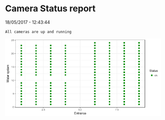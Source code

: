 Camera Status report
================
18/05/2017 - 12:43:44

    All cameras are up and running

![](camreport_files/figure-markdown_github/unnamed-chunk-2-1.png)
